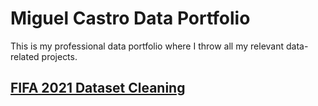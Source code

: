 # Miguel Castro Data Portfolio 

This is my professional data portfolio where I throw all my relevant data-related projects.

## [FIFA 2021 Dataset Cleaning](FIFA2021_Data_Cleaning.md)
